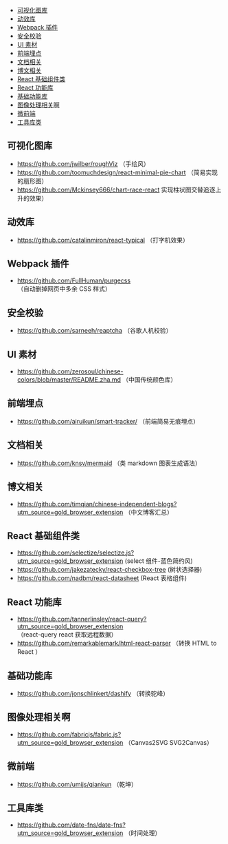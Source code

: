 - [可视化图库](#%e5%8f%af%e8%a7%86%e5%8c%96%e5%9b%be%e5%ba%93)
- [动效库](#%e5%8a%a8%e6%95%88%e5%ba%93)
- [Webpack 插件](#webpack-%e6%8f%92%e4%bb%b6)
- [安全校验](#%e5%ae%89%e5%85%a8%e6%a0%a1%e9%aa%8c)
- [UI 素材](#ui-%e7%b4%a0%e6%9d%90)
- [前端埋点](#%e5%89%8d%e7%ab%af%e5%9f%8b%e7%82%b9)
- [文档相关](#%e6%96%87%e6%a1%a3%e7%9b%b8%e5%85%b3)
- [博文相关](#%e5%8d%9a%e6%96%87%e7%9b%b8%e5%85%b3)
- [React 基础组件类](#react-%e5%9f%ba%e7%a1%80%e7%bb%84%e4%bb%b6%e7%b1%bb)
- [React 功能库](#react-%e5%8a%9f%e8%83%bd%e5%ba%93)
- [基础功能库](#%e5%9f%ba%e7%a1%80%e5%8a%9f%e8%83%bd%e5%ba%93)
- [图像处理相关啊](#%e5%9b%be%e5%83%8f%e5%a4%84%e7%90%86%e7%9b%b8%e5%85%b3%e5%95%8a)
- [微前端](#%e5%be%ae%e5%89%8d%e7%ab%af)
- [工具库类](#%e5%b7%a5%e5%85%b7%e5%ba%93%e7%b1%bb)

## 可视化图库

- https://github.com/jwilber/roughViz （手绘风）
- https://github.com/toomuchdesign/react-minimal-pie-chart （简易实现的扇形图）
- https://github.com/Mckinsey666/chart-race-react 实现柱状图交替追逐上升的效果）

## 动效库

- https://github.com/catalinmiron/react-typical （打字机效果）

## Webpack 插件

- https://github.com/FullHuman/purgecss （自动删掉网页中多余 CSS 样式）

## 安全校验

- https://github.com/sarneeh/reaptcha （谷歌人机校验）

## UI 素材

- https://github.com/zerosoul/chinese-colors/blob/master/README.zha.md （中国传统颜色库）

## 前端埋点

- https://github.com/airuikun/smart-tracker/ （前端简易无痕埋点）

## 文档相关

- https://github.com/knsv/mermaid （类 markdown 图表生成语法）

## 博文相关

- https://github.com/timqian/chinese-independent-blogs?utm_source=gold_browser_extension （中文博客汇总）

## React 基础组件类

- https://github.com/selectize/selectize.js?utm_source=gold_browser_extension (select 组件-蓝色简约风)
- https://github.com/jakezatecky/react-checkbox-tree (树状选择器)
- https://github.com/nadbm/react-datasheet (React 表格组件)

## React 功能库

- https://github.com/tannerlinsley/react-query?utm_source=gold_browser_extension （react-query react 获取远程数据）
- https://github.com/remarkablemark/html-react-parser （转换 HTML to React ）

## 基础功能库

- https://github.com/jonschlinkert/dashify （转换驼峰）

## 图像处理相关啊

- https://github.com/fabricjs/fabric.js?utm_source=gold_browser_extension （Canvas2SVG SVG2Canvas）

## 微前端

- https://github.com/umijs/qiankun （乾坤）

## 工具库类

- https://github.com/date-fns/date-fns?utm_source=gold_browser_extension （时间处理）

